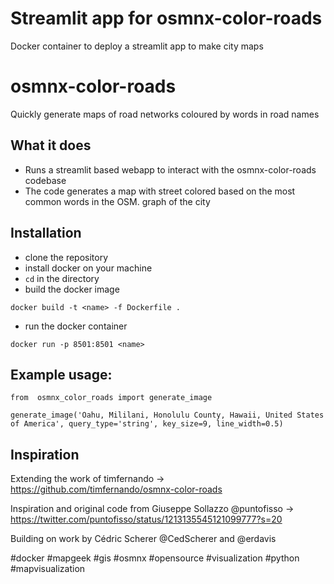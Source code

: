 # Streamlit app for osmnx-color-roads
Docker container to deploy a streamlit app to make city maps

# osmnx-color-roads
Quickly generate maps of road networks coloured by words in road names

## What it does

* Runs a streamlit based webapp to interact with the osmnx-color-roads codebase
* The code generates a map with street colored based on the most common words in the OSM. graph of the city

## Installation

* clone the repository
* install docker on your machine
* `cd` in the directory
* build the docker image
```
docker build -t <name> -f Dockerfile .
```
* run the docker container
```
docker run -p 8501:8501 <name>
```

## Example usage:
```
from  osmnx_color_roads import generate_image

generate_image('Oahu, Mililani, Honolulu County, Hawaii, United States of America', query_type='string', key_size=9, line_width=0.5)
```

## Inspiration
Extending the work of timfernando
-> https://github.com/timfernando/osmnx-color-roads

Inspiration and original code from Giuseppe Sollazzo @puntofisso
-> https://twitter.com/puntofisso/status/1213135545121099777?s=20

Building on work by Cédric Scherer @CedScherer and @erdavis

#docker #mapgeek #gis #osmnx #opensource #visualization #python #mapvisualization

